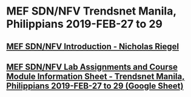 #  MEF SDN/NFV Trendsnet Manila, Philippians 2019-FEB-27 to 29

## [MEF SDN/NFV Introduction - Nicholas Riegel](https://docs.google.com/presentation/d/1mwf5bOAcv3zAhE1sPzjZsh_SHO0lmRui_h29-LFybyg/edit?usp=sharing)

## [MEF SDN/NFV Lab Assignments and Course Module Information Sheet - Trendsnet Manila, Philippians 2019-FEB-27 to 29 (Google Sheet)](https://docs.google.com/spreadsheets/d/1Qcv0wfSpu8QIRKKSCdgO-NMkk2vrNzLn03n2LKnNzto/edit?usp=sharing)